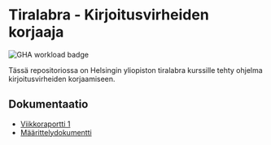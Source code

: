# Tiralabra - Kirjoitusvirheiden korjaaja
![GHA workload badge](https://github.com/oheinonen/tiralabra/workflows/CI/badge.svg)

Tässä repositoriossa on Helsingin yliopiston tiralabra kurssille tehty ohjelma kirjoitusvirheiden korjaamiseen.

## Dokumentaatio
- [Viikkoraportti 1](https://github.com/oheinonen/tiralabra/blob/main/dokumentaatio/viikkoraportti1.md)
- [Määrittelydokumentti](https://github.com/oheinonen/tiralabra/blob/main/dokumentaatio/maarittely.md)
